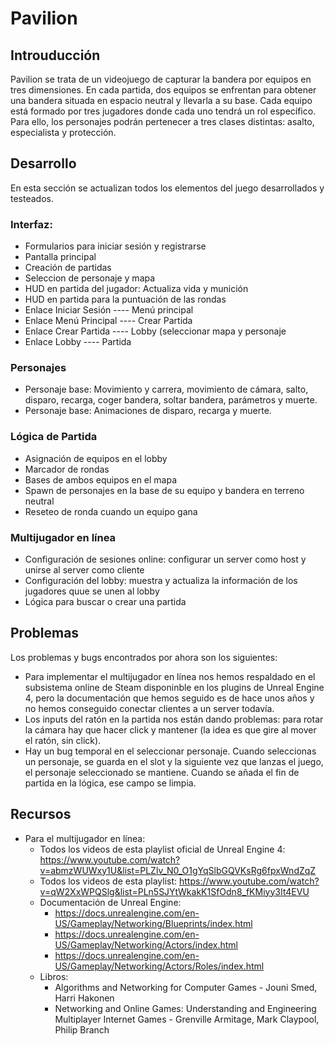 # Pavilion
## Introuducción

Pavilion se trata de un videojuego de capturar la bandera por equipos en tres dimensiones. En cada partida, dos equipos se enfrentan para obtener una bandera situada en espacio neutral y llevarla a su base. 
Cada equipo está formado por tres jugadores donde cada uno tendrá un rol específico. Para ello, los personajes podrán pertenecer a tres clases distintas: asalto, especialista y protección. 

## Desarrollo

En esta sección se actualizan todos los elementos del juego desarrollados y testeados. 

### Interfaz:
  - Formularios para iniciar sesión y registrarse
  - Pantalla principal
  - Creación de partidas
  - Seleccion de personaje y mapa
  - HUD en partida del jugador: Actualiza vida y munición
  - HUD en partida para la puntuación de las rondas 
  - Enlace Iniciar Sesión ---- Menú principal
  - Enlace Menú Principal ---- Crear Partida
  - Enlace Crear Partida ---- Lobby (seleccionar mapa y personaje
  - Enlace Lobby ---- Partida
### Personajes
  - Personaje base: Movimiento y carrera, movimiento de cámara, salto, disparo, recarga, coger bandera, soltar bandera, parámetros y muerte.
  - Personaje base: Animaciones de disparo, recarga y muerte.
### Lógica de Partida
  - Asignación de equipos en el lobby
  - Marcador de rondas
  - Bases de ambos equipos en el mapa
  - Spawn de personajes en la base de su equipo y bandera en terreno neutral
  - Reseteo de ronda cuando un equipo gana
### Multijugador en línea
  - Configuración de sesiones online: configurar un server como host y unirse al server como cliente
  - Configuración del lobby: muestra y actualiza la información de los jugadores quue se unen al lobby
  - Lógica para buscar o crear una partida
## Problemas
Los problemas y bugs encontrados por ahora son los siguientes: 

  - Para implementar el multijugador en línea nos hemos respaldado en el subsistema online de Steam disponinble en los plugins de Unreal Engine 4, pero la documentación que hemos seguido es de hace unos años y no hemos conseguido conectar clientes a un server todavía.
  - Los inputs del ratón en la partida nos están dando problemas: para rotar la cámara hay que hacer click y mantener (la idea es que gire al mover el ratón, sin click).
  - Hay un bug temporal en el seleccionar personaje. Cuando seleccionas un personaje, se guarda en el slot y la siguiente vez que lanzas el juego, el personaje seleccionado se mantiene. Cuando se añada el fin de partida en la lógica, ese campo se limpia.
  
## Recursos
  - Para el multijugador en línea:
      - Todos los videos de esta playlist oficial de Unreal Engine 4: https://www.youtube.com/watch?v=abmzWUWxy1U&list=PLZlv_N0_O1gYqSlbGQVKsRg6fpxWndZqZ
      - Todos los videos de esta playlist: https://www.youtube.com/watch?v=qW2XxWPQSlg&list=PLn5SJYtWkakK1SfOdn8_fKMiyy3It4EVU
      - Documentación de Unreal Engine:
          - https://docs.unrealengine.com/en-US/Gameplay/Networking/Blueprints/index.html
          - https://docs.unrealengine.com/en-US/Gameplay/Networking/Actors/index.html
          - https://docs.unrealengine.com/en-US/Gameplay/Networking/Actors/Roles/index.html
      - Libros:
           - Algorithms and Networking for Computer Games - Jouni Smed, Harri Hakonen
           - Networking and Online Games: Understanding and Engineering Multiplayer Internet Games - Grenville Armitage, Mark Claypool, Philip Branch


